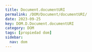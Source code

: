 ```yaml
---
title: Document.documentURI
permalink: /DOM/Document/documentURI/
date: 2023-09-25
key: DOM.D.Document.documentURI
category: DOM
tags: [propiedad dom]
sidebar:
  nav: dom
---
```


